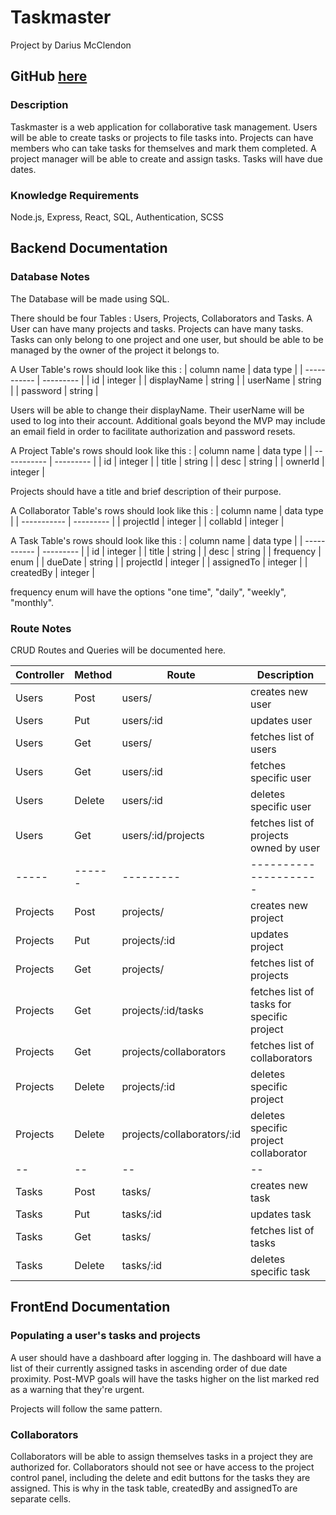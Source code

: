 # Taskmaster

 Project by Darius McClendon

## GitHub [here](https://github.com/dariusmcclendon/Taskmaster)

### Description

Taskmaster is a web application for collaborative task management. Users will be able to create tasks or projects to file tasks into. Projects can have members who can take tasks for themselves and mark them completed. A project manager will be able to create and assign tasks. Tasks will have due dates.

### Knowledge Requirements

Node.js, Express, React, SQL, Authentication, SCSS


## Backend Documentation
### Database Notes

The Database will be made using SQL.

There should be four Tables : Users, Projects, Collaborators and Tasks. A User can have many projects and tasks. Projects can have many tasks. Tasks can only belong to one project and one user, but should be able to be managed by the owner of the project it belongs to. 

A User Table's rows should look like this :
| column name | data type |
| ----------- | --------- |
| id | integer |
| displayName | string |
| userName | string |
| password | string |

Users will be able to change their displayName. Their userName will be used to log into their account. Additional goals beyond the MVP may include an email field in order to facilitate authorization and password resets.


A Project Table's rows should look like this :
| column name | data type |
| ----------- | --------- |
| id | integer |
| title | string |
| desc | string |
| ownerId | integer |

Projects should have a title and brief description of their purpose.

A Collaborator Table's rows should look like this : 
| column name | data type |
| ----------- | --------- |
| projectId | integer |
| collabId | integer | 


A Task Table's rows should look like this :
| column name | data type |
| ----------- | --------- |
| id | integer |
| title | string |
| desc | string |
| frequency | enum |
| dueDate | string |
| projectId | integer |
| assignedTo | integer |
| createdBy | integer |

frequency enum will have the options "one time", "daily", "weekly", "monthly".

### Route Notes

CRUD Routes and Queries will be documented here.


| Controller | Method | Route | Description |
| ---------- | ------ | ----- | ----------- |
| Users | Post | users/ | creates new user |
| Users | Put | users/:id | updates user |
| Users | Get | users/ | fetches list of users |
| Users | Get | users/:id | fetches specific user |
| Users | Delete | users/:id | deletes specific user |
| Users | Get | users/:id/projects | fetches list of projects owned by user | 
| ----- | ------ | --------- | --------------------- |
| Projects | Post | projects/ | creates new project |
| Projects | Put | projects/:id | updates project |
| Projects | Get | projects/ | fetches list of projects |
| Projects | Get | projects/:id/tasks | fetches list of tasks for specific project |
| Projects | Get | projects/collaborators | fetches list of collaborators |
| Projects | Delete | projects/:id | deletes specific project |
| Projects | Delete | projects/collaborators/:id | deletes specific project collaborator |
| -- | -- | -- | -- |
| Tasks | Post | tasks/ | creates new task |
| Tasks | Put | tasks/:id | updates task |
| Tasks | Get | tasks/ | fetches list of tasks |
| Tasks | Delete | tasks/:id | deletes specific task |


## FrontEnd Documentation

### Populating a user's tasks and projects

A user should have a dashboard after logging in. The dashboard will have a list of their currently assigned tasks in ascending order of due date proximity. Post-MVP goals will have the tasks higher on the list marked red as a warning that they're urgent.

Projects will follow the same pattern.

### Collaborators

Collaborators will be able to assign themselves tasks in a project they are authorized for. Collaborators should not see or have access to the project control panel, including the delete and edit buttons for the tasks they are assigned. This is why in the task table, createdBy and assignedTo are separate cells.






